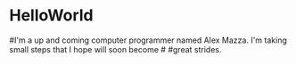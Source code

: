 # HelloWorld

#I'm a up and coming computer programmer named Alex Mazza. I'm taking small steps that I hope will soon become # #great strides. 
